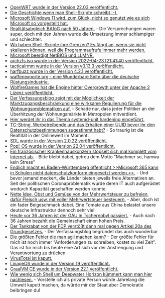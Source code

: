 * [OpenWRT wurde in der Version 22.03 veröffentlicht.](https://openwrt.org/releases/22.03/start)
* [Die Geschichte wenn man Shell-Skripte schreibt :-).](https://utcc.utoronto.ca/~cks/space/blog/programming/ShellScriptTemptation)
* [Microsoft Windows 11 wird, zum Glück, nicht so genutzt wie es sich Microsoft so vorgestellt hat.](https://www.borncity.com/blog/2022/04/24/windows-11-marktanteil-auf-xp-niveau-ist-die-euphorie-vorbei/)
* [Realitätsabgleich BAföG nach 50 Jahren.](https://bafoeg50.de/) - Die Versprechungen waren super, doch mit den Jahren wurde die Umsetzung immer schlampiger und schlechter.
* [Wo haben Shell-Skripte ihre Grenzen? Es fängt an, wenn sie nicht skalieren können, weil die Programmaufrufe immer mehr werden.](https://utcc.utoronto.ca/~cks/space/blog/programming/ShellScriptsAndSpeed)
* [Microsoft beerdigt NetBIOS und LLMNR.](https://www.borncity.com/blog/2022/04/25/microsoft-lsst-netbios-namensauflsung-und-llmnr-zuknftig-auslaufen/)
* [archzfs iso wurde in der Version 2022-04-23T21:41:40 veröffentlicht.](https://archzfs.leibelt.de/)
* [tacticalrmm wurde in der Version v0.13.3 veröffentlicht.](https://github.com/amidaware/tacticalrmm/releases/tag/v0.13.3)
* [harfbuzz wurde in der Version 4.2.1 veröffentlicht.](https://github.com/harfbuzz/harfbuzz/releases/tag/4.2.1)
* [waffenexporte.org - eine Wunderbare Seite über die deutsche Rüstungsindustrie.](https://www.waffenexporte.org/category/empfaengerlaender/)
* [WolfireGames hat die Engine hinter Overgrowth unter der Apache 2 Lizenz veröffentlicht.](https://github.com/WolfireGames/overgrowth)
* [Der Verfassungsblog zeigt mit der Möglichkeit der Marktzugangsbeschränkung eine wirksame Regulierung für die Wohnungsproblematiken auf.](https://verfassungsblog.de/wohnungsmarkt-ohne-borsendruck/) - Schade nur, dass jeder Politiker an der Überhitzung der Wohnungsmärkte in Metropolen mitverdient.
* [Hier werdet ihr in das Thema systemd-unit hardening eingeführt.](https://www.opensourcerers.org/2022/04/25/optimizing-a-systemd-service-for-security/)
* [TC-String, Werbetreibende und das Erhalten einer UUID bevor ihr den Datenschutzbestimmungen zugestimmt habt?](https://www.kuketz-blog.de/der-tc-string-des-interactive-advertising-bureau-iab-teil2/) - So traurig ist die Realtität in der Onlinewelt im Moment.
* [SDL wurde in der Version 2.0.22 veröffentlicht.](https://www.phoronix.com/scan.php?page=news_item&px=SDL-2.0.22-Released)
* [Pop!\_OS wurde in der Version 22.04 veröffentlicht.](https://www.phoronix.com/scan.php?page=news_item&px=Pop-OS-22.04)
* [Ein französischer Krankenhauskonzern stöpselt sich mal komplett vom Internet ab.](https://www.bleepingcomputer.com/news/security/french-hospital-group-disconnects-internet-after-hackers-steal-data/) - Bitte bleibt dabei, getreu dem Motto "Machmer so, hamwa kein Stress"
* [Endlich macht es Baden-Württemberg öffentlicht >>Microsoft 365 kann in Schulen nicht datenschutzkonform eingesetzt werden.<<.](https://www.borncity.com/blog/2022/04/25/datenschutz-microsoft-365-muss-ab-sommer-2022-in-baden-wrttembergs-schulen-ersetzt-worden-sein/) - Und bevor jemand meckert, die Länder bieten jeweils freie Alternativen an. Seit der politischen Coronaproblematik wurde deren IT auch aufgerüstet wodurch Kapazität geschaffen werden konnte
* [Nette Idee, Obst und Gemüse von der Mehrwertsteuer zu befreien, dafür Fleisch usw. mit voller Mehrwertsteuer besteuern.](https://www.sonnenseite.com/de/politik/mehrwertsteuerreform-fuers-klima-hilft-gegen-inflation/) - Aber, doch ist ein fader Beigeschmack dabei. Eine Tomate aus China belastet unsere deutsche Infrastruktur dennoch sehr viel
* [Heute vor 36 Jahren ist der GAU in Tschernobyl passiert.](https://netzfrauen.org/2022/04/25/chernobyl-4/) - Auch nach 36 Jahren bezahlt die Gemeinschaft einen hohen Preis.
* [Der Tankrabat von der FDP verstößt dann mal gegen Artikel 20a des Grundgesetzes.](https://verfassungsblog.de/der-tankrabatt-verstost-gegen-art-20a-gg/) - Der Verfassungsblog begründet das auch wunderbar
* [Die größten Fehler die man agil machen kann?](https://opensource.com/article/22/4/5-agile-mistakes) - Der größte Fehler für mich ist noch immer "Anforderungen zu schreiben, kostet zu viel Zeit". Das ist für mich bis heute eine Art sich vor der Anstrengung und Verantwortung zu drücken
* [VirusTotal ist kaputt.](https://blog.fefe.de/?ts=9c9905c3)
* [LinageOS wurde in der Version 19 veröffentlicht.](https://lwn.net/Articles/892644/)
* [GraalVM CE wurde in der Version 22.1 veröffentlicht.](https://www.phoronix.com/scan.php?page=news_item&px=GraalVM-22.1-Released)
* [Wie wenig sich Shell um Deepwater Horizon kümmert kann man hier nachlesen.](https://netzfrauen.org/2022/04/26/galapagos-3/) - Vorstelle ich als private Person würde Jahrelang die Umwelt kaputt machen, da würde mir der Staat aber Demokratie beibringen du!
